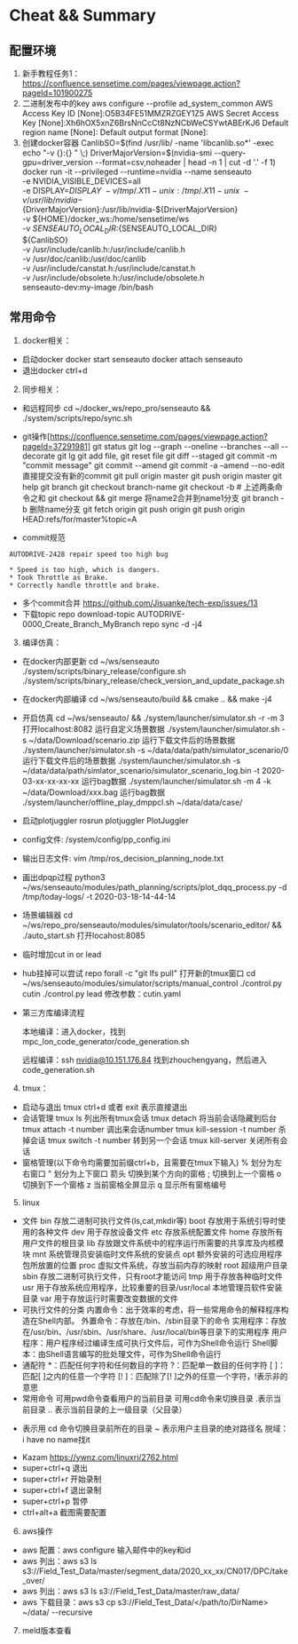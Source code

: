 # Cheat && Summary
## 配置环境
1. 新手教程任务1：https://confluence.sensetime.com/pages/viewpage.action?pageId=101900275
2. 二进制发布中的key
    aws configure --profile ad_system_common
    AWS Access Key ID [None]:O5B34FE51MMZRZGEY1Z5
    AWS Secret Access Key [None]:Xh6hOX5xnZ6BrsNnCcCt8NzNCbWeCSYwtABErKJ6
    Default region name [None]:
    Default output format [None]:
3. 创建docker容器
CanlibSO=$(find /usr/lib/ -name 'libcanlib.so*' -exec echo "-v {}:{} " \;)
DriverMajorVersion=$(nvidia-smi --query-gpu=driver_version --format=csv,noheader | head -n 1 | cut -d '.' -f 1)
docker run -it  --privileged --runtime=nvidia --name senseauto \
    -e NVIDIA_VISIBLE_DEVICES=all \
    -e DISPLAY=$DISPLAY \
    -v /tmp/.X11-unix:/tmp/.X11-unix \
    -v /usr/lib/nvidia-${DriverMajorVersion}:/usr/lib/nvidia-${DriverMajorVersion} \
    -v ${HOME}/docker_ws:/home/sensetime/ws \
    -v ${SENSEAUTO_LOCAL_DIR}:${SENSEAUTO_LOCAL_DIR} \
    ${CanlibSO} \
    -v /usr/include/canlib.h:/usr/include/canlib.h \
    -v /usr/doc/canlib:/usr/doc/canlib \
    -v /usr/include/canstat.h:/usr/include/canstat.h \
    -v /usr/include/obsolete.h:/usr/include/obsolete.h \
    senseauto-dev:my-image /bin/bash

## 常用命令
1. docker相关：
* 启动docker
docker start senseauto
docker attach senseauto
* 退出docker
ctrl+d

2. 同步相关：
* 和远程同步
cd ~/docker_ws/repo_pro/senseauto && ./system/scripts/repo/sync.sh

* git操作[https://confluence.sensetime.com/pages/viewpage.action?pageId=37291981]
git status
git log --graph --oneline --branches --all --decorate
git lg
git add file, git reset file
git diff --staged
git commit -m "commit message"
git commit --amend
git commit -a –amend --no-edit 直接提交没有新的commit
git pull origin master
git push origin master
git help
git branch <name>
git checkout branch-name
git checkout -b <name> # 上述两条命令之和
git checkout <name> && git merge <name2> 将name2合并到name1分支
git branch -b <name> 删除name分支
git fetch origin
git push origin <name>
git push origin HEAD:refs/for/master%topic=A

* commit规范
```
AUTODRIVE-2428 repair speed too high bug
 
* Speed is too high, which is dangers.
* Took Throttle as Brake.
* Correctly handle throttle and brake.
```
* 多个commit合并
https://github.com/Jisuanke/tech-exp/issues/13
* 下载topic
repo download-topic AUTODRIVE-0000_Create_Branch_MyBranch
repo sync -d -j4 

3. 编译仿真：
* 在docker内部更新
  cd ~/ws/senseauto
  ./system/scripts/binary_release/configure.sh
  ./system/scripts/binary_release/check_version_and_update_package.sh

* 在docker内部编译
  cd ~/ws/senseauto/build && cmake .. && make -j4

* 开启仿真
  cd ~/ws/senseauto/ && ./system/launcher/simulator.sh -r -m 3
  打开localhost:8082
  运行自定义场景数据 ./system/launcher/simulator.sh  -s ~/data/Download/scenario.zip
  运行下载文件后的场景数据 ./system/launcher/simulator.sh  -s ~/data/data/path/simulator_scenario/0
  运行下载文件后的场景数据 ./system/launcher/simulator.sh  -s ~/data/data/path/simlator_scenario/simulator_scenario_log.bin -t 2020-03-xx-xx-xx-xx
  运行bag数据 ./system/launcher/simulator.sh -m 4 -k ~/data/Download/xxx.bag
  运行bag数据 ./system/launcher/offline_play_dmppcl.sh ~/data/data/case/

* 启动plotjuggler
  rosrun plotjuggler PlotJuggler

* config文件:
  /system/config/pp_config.ini

* 输出日志文件:
  vim /tmp/ros_decision_planning_node.txt 

* 画出dpqp过程
  python3 ~/ws/senseauto/modules/path_planning/scripts/plot_dqq_process.py -d /tmp/today-logs/ -t 2020-03-18-14-44-14

* 场景编辑器
  cd ~/ws/repo_pro/senseauto/modules/simulator/tools/scenario_editor/ && ./auto_start.sh
  打开locahost:8085

* 临时增加cut in or lead

* hub挂掉可以尝试
  repo forall -c "git lfs pull"
  打开新的tmux窗口
  cd ~/ws/senseauto/modules/simulator/scripts/manual_control
  ./control.py cutin
  ./control.py lead
  修改参数：cutin.yaml

* 第三方库编译流程

  本地编译：进入docker，找到mpc_lon_code_generator/code_generation.sh

  远程编译：ssh nvidia@10.151.176.84 找到zhouchengyang，然后进入code_generation.sh

4. tmux：
* 启动与退出
tmux
ctrl+d 或者 exit 表示直接退出
* 会话管理
tmux ls 列出所有tmux会话
tmux detach 将当前会话隐藏到后台
tmux attach -t number 调出来会话number
tmux kill-session -t number 杀掉会话
tmux switch -t number 转到另一个会话
tmux kill-server 关闭所有会话
* 窗格管理(以下命令均需要加前缀ctrl+b，且需要在tmux下输入)
% 划分为左右窗口
" 划分为上下窗口
箭头 切换到某个方向的窗格
; 切换到上一个窗格
o 切换到下一个窗格
z 当前窗格全屏显示
q 显示所有窗格编号

5. linux
* 文件
bin 存放二进制可执行文件(ls,cat,mkdir等)
boot 存放用于系统引导时使用的各种文件
dev 用于存放设备文件
etc 存放系统配置文件
home 存放所有用户文件的根目录
lib 存放跟文件系统中的程序运行所需要的共享库及内核模块
mnt 系统管理员安装临时文件系统的安装点
opt 额外安装的可选应用程序包所放置的位置
proc 虚拟文件系统，存放当前内存的映射
root 超级用户目录
sbin 存放二进制可执行文件，只有root才能访问
tmp 用于存放各种临时文件
usr 用于存放系统应用程序，比较重要的目录/usr/local 本地管理员软件安装目录
var 用于存放运行时需要改变数据的文件
* 可执行文件的分类
内置命令：出于效率的考虑，将一些常用命令的解释程序构造在Shell内部。
外置命令：存放在/bin、/sbin目录下的命令
实用程序：存放在/usr/bin、/usr/sbin、/usr/share、/usr/local/bin等目录下的实用程序
用户程序：用户程序经过编译生成可执行文件后，可作为Shell命令运行
Shell脚本：由Shell语言编写的批处理文件，可作为Shell命令运行
* 通配符
*：匹配任何字符和任何数目的字符
?：匹配单一数目的任何字符
[ ]：匹配[ ]之内的任意一个字符
[! ]：匹配除了[! ]之外的任意一个字符，!表示非的意思
* 常用命令
可用pwd命令查看用户的当前目录
可用cd命令来切换目录
.表示当前目录
.. 表示当前目录的上一级目录（父目录）
- 表示用 cd 命令切换目录前所在的目录
~ 表示用户主目录的绝对路径名
脱域：i have no name找it

* Kazam
https://ywnz.com/linuxrj/2762.html
* super+ctrl+q 退出
* super+ctrl+r 开始录制
* super+ctrl+f 退出录制
* super+ctrl+p 暂停
* ctrl+alt+a 截图需要配置

6. aws操作
* aws 配置：aws configure 输入邮件中的key和id
* aws 列出：aws s3 ls s3://Field_Test_Data/master/segment_data/2020_xx_xx/CN017/DPC/take_over/
* aws 列出：aws s3 ls s3://Field_Test_Data/master/raw_data/
* aws 下载目录：aws s3 cp s3://Field_Test_Data/</path/to/DirName> ~/data/ --recursive

7. meld版本查看